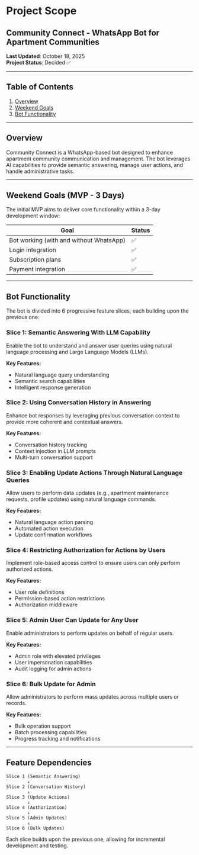 # Project Scope

## Community Connect - WhatsApp Bot for Apartment Communities

**Last Updated**: October 18, 2025  
**Project Status**: Decided ✅

---

## Table of Contents
1. [Overview](#overview)
2. [Weekend Goals](#weekend-goals)
3. [Bot Functionality](#bot-functionality)

---

## Overview

Community Connect is a WhatsApp-based bot designed to enhance apartment community communication and management. The bot leverages AI capabilities to provide semantic answering, manage user actions, and handle administrative tasks.

---

## Weekend Goals (MVP - 3 Days)

The initial MVP aims to deliver core functionality within a 3-day development window:

| Goal | Status |
|------|--------|
| Bot working (with and without WhatsApp) | ✅ |
| Login integration | ✅ |
| Subscription plans | ✅ |
| Payment integration | ✅ |

---

## Bot Functionality

The bot is divided into 6 progressive feature slices, each building upon the previous one:

### Slice 1: Semantic Answering With LLM Capability
Enable the bot to understand and answer user queries using natural language processing and Large Language Models (LLMs).

**Key Features:**
- Natural language query understanding
- Semantic search capabilities
- Intelligent response generation

### Slice 2: Using Conversation History in Answering
Enhance bot responses by leveraging previous conversation context to provide more coherent and contextual answers.

**Key Features:**
- Conversation history tracking
- Context injection in LLM prompts
- Multi-turn conversation support

### Slice 3: Enabling Update Actions Through Natural Language Queries
Allow users to perform data updates (e.g., apartment maintenance requests, profile updates) using natural language commands.

**Key Features:**
- Natural language action parsing
- Automated action execution
- Update confirmation workflows

### Slice 4: Restricting Authorization for Actions by Users
Implement role-based access control to ensure users can only perform authorized actions.

**Key Features:**
- User role definitions
- Permission-based action restrictions
- Authorization middleware

### Slice 5: Admin User Can Update for Any User
Enable administrators to perform updates on behalf of regular users.

**Key Features:**
- Admin role with elevated privileges
- User impersonation capabilities
- Audit logging for admin actions

### Slice 6: Bulk Update for Admin
Allow administrators to perform mass updates across multiple users or records.

**Key Features:**
- Bulk operation support
- Batch processing capabilities
- Progress tracking and notifications

---

## Feature Dependencies

```
Slice 1 (Semantic Answering)
        ↓
Slice 2 (Conversation History)
        ↓
Slice 3 (Update Actions)
        ↓
Slice 4 (Authorization)
        ↓
Slice 5 (Admin Updates)
        ↓
Slice 6 (Bulk Updates)
```

Each slice builds upon the previous one, allowing for incremental development and testing.

